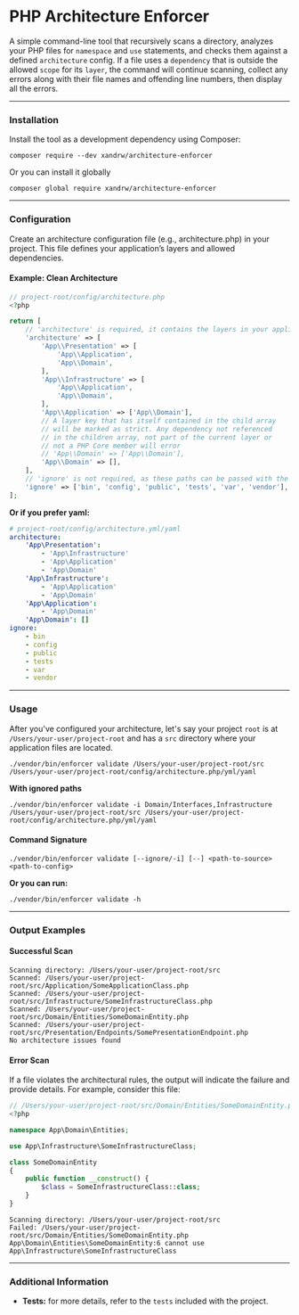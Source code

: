 # PHP Architecture Enforcer
A simple command-line tool that recursively scans a directory, analyzes your PHP files
for `namespace` and `use` statements, and checks them against a defined `architecture` config.
If a file uses a `dependency` that is outside the allowed `scope` for its `layer`, the command will continue scanning,
collect any errors along with their file names and offending line numbers, then display all the errors.

---

### Installation
Install the tool as a development dependency using Composer:
```shell
composer require --dev xandrw/architecture-enforcer
```

Or you can install it globally
```shell
composer global require xandrw/architecture-enforcer
```

---

### Configuration
Create an architecture configuration file (e.g., architecture.php) in your project.
This file defines your application’s layers and allowed dependencies.

#### Example: Clean Architecture
```php
// project-root/config/architecture.php
<?php

return [
    // 'architecture' is required, it contains the layers in your application
    'architecture' => [
        'App\\Presentation' => [
            'App\\Application',
            'App\\Domain',
        ],
        'App\\Infrastructure' => [
            'App\\Application',
            'App\\Domain',
        ],
        'App\\Application' => ['App\\Domain'],
        // A layer key that has itself contained in the child array
        // will be marked as strict. Any dependency not referenced
        // in the children array, not part of the current layer or
        // not a PHP Core member will error 
        // 'App\\Domain' => ['App\\Domain'],
        'App\\Domain' => [],
    ],
    // 'ignore' is not required, as these paths can be passed with the ignore parameter
    'ignore' => ['bin', 'config', 'public', 'tests', 'var', 'vendor'],
];
```

**Or if you prefer yaml:**
```yaml
# project-root/config/architecture.yml/yaml
architecture:
    'App\Presentation':
        - 'App\Infrastructure'
        - 'App\Application'
        - 'App\Domain'
    'App\Infrastructure':
        - 'App\Application'
        - 'App\Domain'
    'App\Application':
        - 'App\Domain'
    'App\Domain': []
ignore:
    - bin
    - config
    - public
    - tests
    - var
    - vendor
```

---

### Usage
After you've configured your architecture, let's say your project `root` is at
`/Users/your-user/project-root` and has a `src` directory where your application files are located.
```shell
./vendor/bin/enforcer validate /Users/your-user/project-root/src /Users/your-user/project-root/config/architecture.php/yml/yaml
```

**With ignored paths**
```shell
./vendor/bin/enforcer validate -i Domain/Interfaces,Infrastructure /Users/your-user/project-root/src /Users/your-user/project-root/config/architecture.php/yml/yaml
```

#### Command Signature
```
./vendor/bin/enforcer validate [--ignore/-i] [--] <path-to-source> <path-to-config>
```

**Or you can run:**
```shell
./vendor/bin/enforcer validate -h
```

---

### Output Examples

#### Successful Scan
```
Scanning directory: /Users/your-user/project-root/src
Scanned: /Users/your-user/project-root/src/Application/SomeApplicationClass.php
Scanned: /Users/your-user/project-root/src/Infrastructure/SomeInfrastructureClass.php
Scanned: /Users/your-user/project-root/src/Domain/Entities/SomeDomainEntity.php
Scanned: /Users/your-user/project-root/src/Presentation/Endpoints/SomePresentationEndpoint.php
No architecture issues found
```

#### Error Scan
If a file violates the architectural rules, the output will indicate the failure and provide details.
For example, consider this file:
```php
// /Users/your-user/project-root/src/Domain/Entities/SomeDomainEntity.php
<?php

namespace App\Domain\Entities;

use App\Infrastructure\SomeInfrastructureClass;

class SomeDomainEntity
{
    public function __construct() {
        $class = SomeInfrastructureClass::class;
    }
}
```

```
Scanning directory: /Users/your-user/project-root/src
Failed: /Users/your-user/project-root/src/Domain/Entities/SomeDomainEntity.php
App\Domain\Entities\SomeDomainEntity:6 cannot use App\Infrastructure\SomeInfrastructureClass
```

---

### Additional Information
- **Tests:** for more details, refer to the `tests` included with the project.